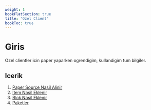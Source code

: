 ```yaml
---
weight: 1
bookFlatSection: true
title: "Ozel Client"
bookToc: true
---
```


# Giris

Ozel clientler icin paper yaparken ogrendigim, kullandigim tum bilgiler.

## Icerik
1. [Paper Source Nasil Alinir](./paper)
2. [Item Nasil Eklenir](./item)
3. [Blok Nasil Eklenir](./blok)
4. [Paketler](./paket)
